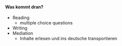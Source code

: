 #### Was kommt dran?
- Reading
    - multiple choice questions 
- Writing
- Mediation
   - Inhalte erlesen und ins deutsche transportieren